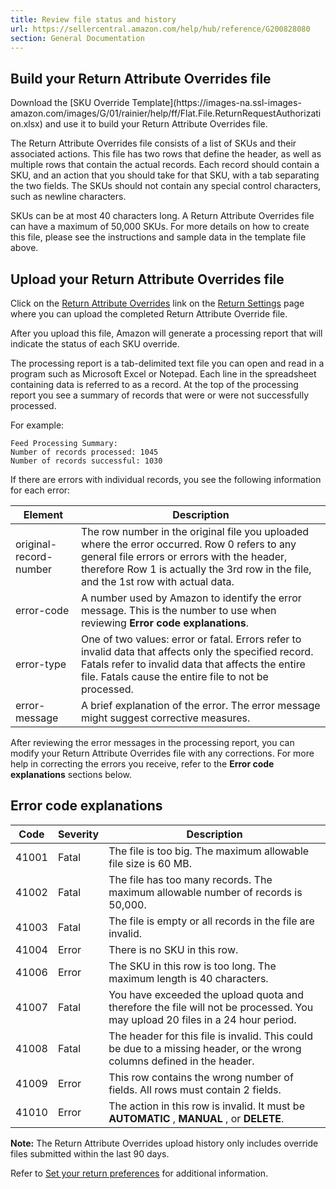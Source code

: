 ```yaml
---
title: Review file status and history
url: https://sellercentral.amazon.com/help/hub/reference/G200828080
section: General Documentation
---
```


## Build your Return Attribute Overrides file

Download the [SKU Override Template](https://images-na.ssl-images-
amazon.com/images/G/01/rainier/help/ff/Flat.File.ReturnRequestAuthorization.xlsx)
and use it to build your Return Attribute Overrides file.

The Return Attribute Overrides file consists of a list of SKUs and their
associated actions. This file has two rows that define the header, as well as
multiple rows that contain the actual records. Each record should contain a
SKU, and an action that you should take for that SKU, with a tab separating
the two fields. The SKUs should not contain any special control characters,
such as newline characters.

SKUs can be at most 40 characters long. A Return Attribute Overrides file can
have a maximum of 50,000 SKUs. For more details on how to create this file,
please see the instructions and sample data in the template file above.

## Upload your Return Attribute Overrides file

Click on the [Return Attribute
Overrides](https://sellercentral.amazon.com/returns/attribute-overrides) link
on the [Return Settings](https://sellercentral.amazon.com/gp/returns/settings)
page where you can upload the completed Return Attribute Override file.

After you upload this file, Amazon will generate a processing report that will
indicate the status of each SKU override.

The processing report is a tab-delimited text file you can open and read in a
program such as Microsoft Excel or Notepad. Each line in the spreadsheet
containing data is referred to as a record. At the top of the processing
report you see a summary of records that were or were not successfully
processed.

For example:

    
    
                   
    Feed Processing Summary: 
    Number of records processed: 1045
    Number of records successful: 1030 
                
    

If there are errors with individual records, you see the following information
for each error:

Element | Description  
---|---  
original-record-number | The row number in the original file you uploaded where the error occurred. Row 0 refers to any general file errors or errors with the header, therefore Row 1 is actually the 3rd row in the file, and the 1st row with actual data.  
error-code | A number used by Amazon to identify the error message. This is the number to use when reviewing **Error code explanations**.  
error-type | One of two values: error or fatal. Errors refer to invalid data that affects only the specified record. Fatals refer to invalid data that affects the entire file. Fatals cause the entire file to not be processed.  
error-message | A brief explanation of the error. The error message might suggest corrective measures.  
  
After reviewing the error messages in the processing report, you can modify
your Return Attribute Overrides file with any corrections. For more help in
correcting the errors you receive, refer to the **Error code explanations**
sections below.

## Error code explanations

Code | Severity | Description  
---|---|---  
41001 | Fatal | The file is too big. The maximum allowable file size is 60 MB.  
41002  | Fatal | The file has too many records. The maximum allowable number of records is 50,000.  
41003  | Fatal | The file is empty or all records in the file are invalid.  
41004  | Error | There is no SKU in this row.  
41006  | Error | The SKU in this row is too long. The maximum length is 40 characters.  
41007  | Fatal | You have exceeded the upload quota and therefore the file will not be processed. You may upload 20 files in a 24 hour period.  
41008  | Fatal | The header for this file is invalid. This could be due to a missing header, or the wrong columns defined in the header.  
41009  | Error | This row contains the wrong number of fields. All rows must contain 2 fields.  
41010  | Error | The action in this row is invalid. It must be **AUTOMATIC** , **MANUAL** , or **DELETE**.  
  
**Note:** The Return Attribute Overrides upload history only includes override
files submitted within the last 90 days.

Refer to [Set your return preferences](/gp/help/200828040) for additional
information.

